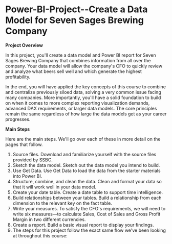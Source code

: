 # Power-BI-Project--Create a Data Model for Seven Sages Brewing Company

**Project Overview**

In this project, you'll create a data model and Power BI report for Seven Sages Brewing Company that combines information from all over the company. Your data model will allow the company's CFO to quickly review and analyze what beers sell well and which generate the highest profitability.

In the end, you will have applied the key concepts of this course to combine and centralize previously siloed data, solving a very common issue facing many companies. More importantly, you'll have a solid foundation to build on when it comes to more complex reporting visualization demands, advanced DAX requirements, or larger data models. The core principles remain the same regardless of how large the data models get as your career progresses.

**Main Steps**

Here are the main steps. We'll go over each of these in more detail on the pages that follow.

1. Source files. Download and familiarize yourself with the source files provided by SSBC.
2. Sketch the data model. Sketch out the data model you intend to build.
3. Use Get Data. Use Get Data to load the data from the starter materials into Power BI.
4. Structure, combine, and clean the data. Clean and format your data so that it will work well in your data model.
5. Create your date table. Create a date table to support time intelligence.
6. Build relationships between your tables. Build a relationship from each dimension to the relevant key on the fact table.
7. Write your measures. To satisfy the CFO's requirements, we will need to write six measures—to calculate Sales, Cost of Sales and Gross Profit Margin in two different currencies.
8. Create a report. Build a basic visual report to display your findings.
9. The steps for this project follow the exact same flow we've been looking at throughout this course:

